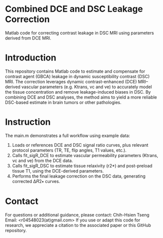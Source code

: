 # Combined DCE and DSC Leakage Correction
Matlab code for correcting contrast leakage in DSC MRI using parameters derived from DCE MRI.

# Introduction
This repository contains Matlab code to estimate and compensate for contrast agent (GBCA) leakage in dynamic susceptibility contrast (DSC) MRI. The correction leverages dynamic contrast-enhanced (DCE) MRI–derived vascular parameters (e.g. Ktrans, vc and ve) to accurately model the tissue concentration and remove leakage-induced biases in DSC. By combining DCE and DSC analyses, the method aims to yield a more reliable DSC-based estimate in brain tumors or other pathologies.

# Instruction
The main.m demonstrates a full workflow using example data:
1. Loads or references DCE and DSC signal ratio curves, plus relevant protocol parameters (TR, TE, flip angles, T1 values, etc.).
2. Calls fit_sigR_DCE to estimate vascular permeability parameters (Ktrans, vc and ve) from the DCE data.
3. Calls fit_sigR_DSC to estimate tissue relaxivity (r2*) and post-preload tissue T1, using the DCE-derived parameters.
4. Performs the final leakage correction on the DSC data, generating corrected Δ𝑅2∗ curves.

# Contact
For questions or additional guidance, please contact:
Chih-Hsien Tseng
Email: <r04548023(at)gmail.com>
If you use or adapt this code for research, we appreciate a citation to the associated paper or this GitHub repository. 
